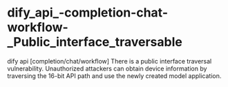 # dify_api_-completion-chat-workflow-_Public_interface_traversable
dify api [completion/chat/workflow] There is a public interface traversal vulnerability. Unauthorized attackers can obtain device information by traversing the 16-bit API path and use the newly created model application.
